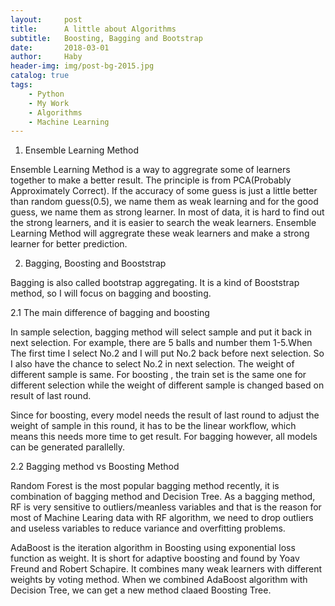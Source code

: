 ```yaml
---
layout:     post
title:      A little about Algorithms
subtitle:   Boosting, Bagging and Bootstrap
date:       2018-03-01
author:     Haby
header-img: img/post-bg-2015.jpg
catalog: true
tags:
    - Python
    - My Work
    - Algorithms
    - Machine Learning
---
```


1. Ensemble Learning Method

Ensemble Learning Method is a way to aggregrate some of learners together to make a better result. The principle is from PCA(Probably Approximately Correct). If the accuracy of some guess is just a little better than random guess(0.5), we name them as weak learning and for the good guess, we name them as strong learner. In most of data, it is hard to find out the strong learners, and it is easier to search the weak learners. Ensemble Learning Method will aggregrate these weak learners and make a strong learner for better prediction.

2. Bagging, Boosting and Booststrap

Bagging is also called bootstrap aggregating. It is a kind of Booststrap method, so I will focus on bagging and boosting.

  2.1 The main difference of bagging and boosting

  In sample selection, bagging method will select sample and put it back in next selection. For example, there are 5 balls and number them 1-5.When The first time I select No.2 and I will put No.2 back before next selection. So I also have the chance to select No.2 in next selection. The weight of different sample is same. For boosting , the train set is the same one for different selection while the weight of different sample is changed based on result of last round.

  Since for boosting, every model needs the result of last round to adjust the weight of sample in this round, it has to be the linear workflow, which means this needs more time to get result. For bagging however, all models can be generated parallelly.

  2.2 Bagging method vs Boosting Method

  Random Forest is the most popular bagging method recently, it is combination of  bagging method and Decision Tree. As a bagging method, RF is very sensitive to outliers/meanless variables and that is the reason for most of Machine Learing data with RF algorithm, we need to drop outliers and useless variables to reduce variance and overfitting problems.

  AdaBoost is the iteration algorithm in Boosting using exponential loss function as weight. It is short for adaptive boosting and  found by Yoav Freund and Robert Schapire. It combines many weak learners with different weights by voting method. When we combined AdaBoost algorithm with Decision Tree, we can get a new method claaed Boosting Tree.

